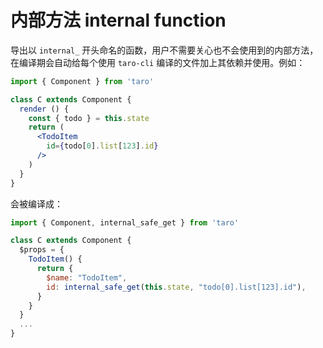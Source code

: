 # 内部方法 internal function

导出以 `internal_` 开头命名的函数，用户不需要关心也不会使用到的内部方法，在编译期会自动给每个使用 `taro-cli` 编译的文件加上其依赖并使用。例如：

```jsx
import { Component } from 'taro'

class C extends Component {
  render () {
    const { todo } = this.state
    return (
      <TodoItem
        id={todo[0].list[123].id}
      />
    )
  }
}
```

会被编译成：

```jsx
import { Component, internal_safe_get } from 'taro'

class C extends Component {
  $props = {
    TodoItem() {
      return {
        $name: "TodoItem",
        id: internal_safe_get(this.state, "todo[0].list[123].id"),
      }
    }
  }
  ...
}
```